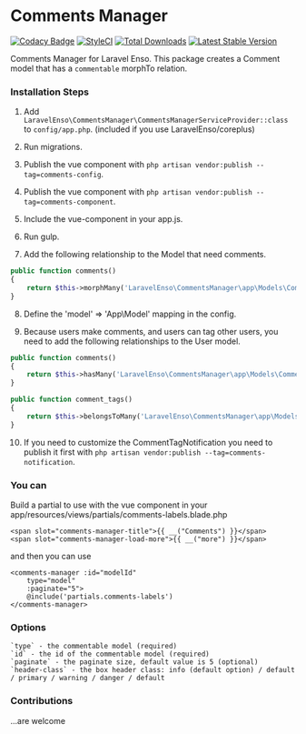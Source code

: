 # Comments Manager
[![Codacy Badge](https://api.codacy.com/project/badge/Grade/d96ab52d782d46b9a94e00ea6059b34c)](https://www.codacy.com/app/laravel-enso/CommentsManager?utm_source=github.com&utm_medium=referral&utm_content=laravel-enso/CommentsManager&utm_campaign=badger)
[![StyleCI](https://styleci.io/repos/85583597/shield?branch=master)](https://styleci.io/repos/85583597)
[![Total Downloads](https://poser.pugx.org/laravel-enso/commentsmanager/downloads)](https://packagist.org/packages/laravel-enso/commentsmanager)
[![Latest Stable Version](https://poser.pugx.org/laravel-enso/commentsmanager/version)](https://packagist.org/packages/laravel-enso/commentsmanager)

Comments Manager for Laravel Enso. This package creates a Comment model that has a `commentable` morphTo relation.

### Installation Steps

1. Add `LaravelEnso\CommentsManager\CommentsManagerServiceProvider::class` to `config/app.php`. (included if you use LaravelEnso/coreplus)

2. Run migrations.

3. Publish the vue component with `php artisan vendor:publish --tag=comments-config`.

4. Publish the vue component with `php artisan vendor:publish --tag=comments-component`.

5. Include the vue-component in your app.js.

6. Run gulp.

7. Add the following relationship to the Model that need comments.

```php
public function comments()
{
    return $this->morphMany('LaravelEnso\CommentsManager\app\Models\Comment', 'commentable');
}
```

8. Define the 'model' => 'App\Model' mapping in the config.

9. Because users make comments, and users can tag other users, you need to add the following relationships to the User model.

```php
public function comments()
{
    return $this->hasMany('LaravelEnso\CommentsManager\app\Models\Comment');
}

public function comment_tags()
{
    return $this->belongsToMany('LaravelEnso\CommentsManager\app\Models\Comment');
}
```

10. If you need to customize the CommentTagNotification you need to publish it first with `php artisan vendor:publish --tag=comments-notification`.

### You can

Build a partial to use with the vue component in your app/resources/views/partials/comments-labels.blade.php

```
<span slot="comments-manager-title">{{ __("Comments") }}</span>
<span slot="comments-manager-load-more">{{ __("more") }}</span>
```

and then you can use

```
<comments-manager :id="modelId"
    type="model"
    :paginate="5">
    @include('partials.comments-labels')
</comments-manager>
```

### Options

	`type` - the commentable model (required)
	`id` - the id of the commentable model (required)
	`paginate` - the paginate size, default value is 5 (optional)
    `header-class` - the box header class: info (default option) / default / primary / warning / danger / default

### Contributions

...are welcome